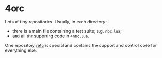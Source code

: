 #  4orc

Lots of tiny repositories. Usually, in each directory:

- there is a main file containing a test suite; e.g. `nbc.lua`;
- and all the supprting code in `4nbc.lua`.

One repository [/etc](/etc) is special and contains the support and control code for everything else.
